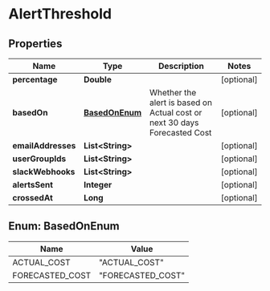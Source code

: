# AlertThreshold

## Properties
Name | Type | Description | Notes
------------ | ------------- | ------------- | -------------
**percentage** | **Double** |  |  [optional]
**basedOn** | [**BasedOnEnum**](#BasedOnEnum) | Whether the alert is based on Actual cost or next 30 days Forecasted Cost |  [optional]
**emailAddresses** | **List&lt;String&gt;** |  |  [optional]
**userGroupIds** | **List&lt;String&gt;** |  |  [optional]
**slackWebhooks** | **List&lt;String&gt;** |  |  [optional]
**alertsSent** | **Integer** |  |  [optional]
**crossedAt** | **Long** |  |  [optional]

<a name="BasedOnEnum"></a>
## Enum: BasedOnEnum
Name | Value
---- | -----
ACTUAL_COST | &quot;ACTUAL_COST&quot;
FORECASTED_COST | &quot;FORECASTED_COST&quot;
